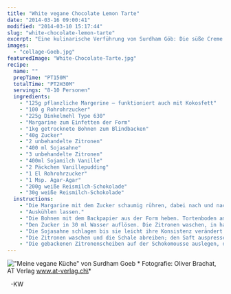 ```yaml
---
title: "White vegane Chocolate Lemon Tarte"
date: "2014-03-16 09:00:41"
modified: "2014-03-10 15:17:44"
slug: "white-chocolate-lemon-tarte"
excerpt: "Eine kulinarische Verführung von Surdham Göb: Die süße Creme mit einer zitronigen Note lässt einen von Sommer und Wärme träumen. Sie zergeht auf der Zunge und ist eine unglaubliche Geschmacksexplosion. Das Rezept stammt aus seinem Buch \"Meine vegane Küche\"."
images:
  - "collage-Goeb.jpg"
featuredImage: "White-Chocolate-Tarte.jpg"
recipe:
  name: ""
  prepTime: "PT150M"
  totalTime: "PT2H30M"
  servings: "8-10 Personen"
  ingredients:
    - "125g pflanzliche Margerine – funktioniert auch mit Kokosfett"
    - "100 g Rohrohrzucker"
    - "225g Dinkelmehl Type 630"
    - "Margarine zum Einfetten der Form"
    - "1kg getrocknete Bohnen zum Blindbacken"
    - "40g Zucker"
    - "2 unbehandelte Zitronen"
    - "400 ml Sojasahne"
    - "3 unbehandelte Zitronen"
    - "400ml Sojamilch Vanille"
    - "2 Päckchen Vanillepudding"
    - "1 El Rohrohrzucker"
    - "1 Msp. Agar-Agar"
    - "200g weiße Reismilch-Schokolade"
    - "30g weiße Reismilch-Schokolade"
  instructions:
    - "Die Margarine mit dem Zucker schaumig rühren, dabei nach und nach das Dinkelmehl dazugeben, bis ein fester Teig entsteht. Eine Springform einfetten und mit dem Mürbteig auskleiden: Erst den Rand, danach den Boden andrücken. Backpapier auf den Teig legen, sodass der Teig vollständig bedeckt ist, die Bohnen darauf geben und gut bis in die Ecken verteilen. Im Backofen bei 160 Grad 35 Min. blind backen."
    - "Auskühlen lassen."
    - "Die Bohnen mit dem Backpapier aus der Form heben. Tortenboden am Rand vorsichtig von der Form lösen und auf eine Kuchenplatte setzen."
    - "Den Zucker in 30 ml Wasser auflösen. Die Zitronen waschen, in hauchdünne Scheiben schneiden und einmal kurz durch das Zuckerwasser ziehen. Auf einem mit Backpapier ausgelegtem Backblech bei 50 Grad 20 Min. backen. Nach 10 Min. wenden."
    - "Die Sojasahne schlagen bis sie leicht ihre Konsistenz verändert. Richtig steif wird sie nicht."
    - "Die Zitronen waschen und die Schale abreiben; den Saft auspressen. Zitronensaft und Sojamilch verquirlen. Puddingpulver, Zucker und Agar-Agar dazugeben, gut vermengen und unter ständigem Rühren zum Kochen bringen. Den Topf vom Herd nehmen und die in Stücke gebrochene Schokolade dazugeben. Während die Creme auskühlt, immer wieder mit dem Schneebesen durchrühren. Wenn sie handwarm ist, ein Drittel der geschlagenen Sojasahne unterrühren. Hier könnt ihr für den besonderen Geschmack die abgeriebene Schale dazugeben. Die restliche Sojasahne unterheben. Sobald die Masse homogen ist, auf den vorgebackenen Boden geben, glatt streichen und kalt stellen."
    - "Die gebackenen Zitronenscheiben auf der Schokomousse auslegen, die Schokolade in feine Splitter schneiden und auf der Tarte verteilen."
---
```


!["Meine vegane Küche" von Surdham Goeb](https://www.veganblatt.com/i/collage-Goeb.jpg) \* Fotografie: Oliver Brachat, AT Verlag www.at-verlag.ch\*

  -KW